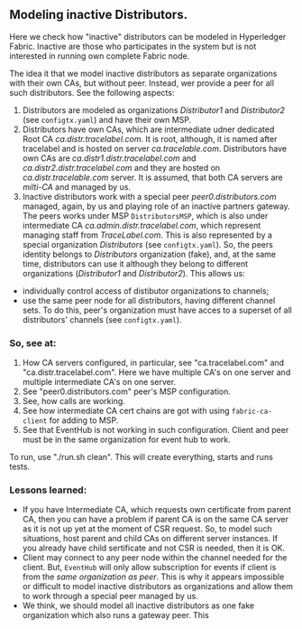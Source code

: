 ## Modeling inactive Distributors.

Here we check how "inactive" distributors can be modeled in Hyperledger Fabric. Inactive are those who participates in the system but is not interested in running own complete Fabric node.

The idea it that we model inactive distributors as separate organizations with their own CAs, but without peer. Instead, wer provide a peer for all such distributors.
See the following aspects:
1. Distributors are modeled as organizations _Distributor1_ and _Distributor2_ (see `configtx.yaml`) and have their own MSP.
1. Distributors have own CAs, which are intermediate udner dedicated Root CA _ca.distr.tracelabel.com_. It is root, although, it is named after tracelabel and is hosted on server _ca.tracelable.com_. Distributors have own CAs are _ca.distr1.distr.tracelabel.com_ and _ca.distr2.distr.tracelabel.com_ and they are hosted on _ca.distr.tracelable.com_ server. It is assumed, that both CA servers are _milti-CA_ and managed by us.
1. Inactive distributors work with a special peer _peer0.distributors.com_ managed, again, by us and playing role of an inactive partners gateway. The peers works under MSP `DistributorsMSP`, which is also under intermediate CA _ca.admin.distr.tracelabel.com_, which represent managing staff from _TraceLabel.com_. This is also represented by a special organization _Distributors_ (see `configtx.yaml`). So, the peers identity belongs to _Distributors_ organization (fake), and, at the same time, distributors can use it although they belong to different organizations (_Distributor1_ and _Distributor2_). This allows us:
  - individually control access of distibutor organizations to channels;
  - use the same peer node for all distributors, having different channel sets. To do this, peer's organization must have acces to a superset of all distributors' channels (see `configtx.yaml`).


### So, see at:
1. How CA servers configured, in particular, see "ca.tracelabel.com" and "ca.distr.tracelabel.com". Here we have multiple CA's on one server and multiple intermediate CA's on one server.
1. See "peer0.distributors.com" peer's MSP configuration.  
1. See, how calls are working.
1. See how intermediate CA cert chains are got with using `fabric-ca-client` for adding to MSP.
1. See that EventHub is not working in such configuration. Client and peer must be in the same organization for event hub to work.


To run, use "./run.sh clean". This will create everything, starts and runs tests.

### Lessons learned:
* If you have Intermediate CA, which requests own certificate from parent CA, then you can have a problem if parent CA is on the same CA server as it is not up yet at the moment of CSR request. So, to model such situations, host parent and child CAs on different server instances. If you already have child sertificate and not CSR is needed, then it is OK.
* Client may connect to any peer node within the channel needed for the client. But, `EventHub` will only allow subscription for events if client is from the _same organization as peer_. This is why it appears impossible or difficult to model inactive distributors as organizations and allow them to work through a special peer managed by us.
* We think, we should model all inactive distributors as one fake organization which also runs a gateway peer. This 
